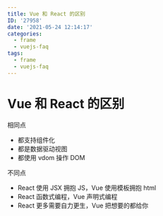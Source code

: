 ```yaml
---
title: Vue 和 React 的区别
ID: '27958'
date: '2021-05-24 12:14:17'
categories:
  - frame
  - vuejs-faq
tags:
  - frame
  - vuejs-faq
---
```


# Vue 和 React 的区别

相同点

- 都支持组件化
- 都是数据驱动视图
- 都使用 vdom 操作 DOM

不同点

- React 使用 JSX 拥抱 JS，Vue 使用模板拥抱 html
- React 函数式编程，Vue 声明式编程
- React 更多需要自力更生，Vue 把想要的都给你
 
 
 
 
 
